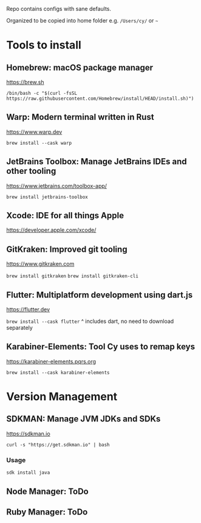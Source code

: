 Repo contains configs with sane defaults.

Organized to be copied into home folder e.g. `/Users/cy/` or `~`
 
# Tools to install

## Homebrew: macOS package manager
https://brew.sh

`/bin/bash -c "$(curl -fsSL https://raw.githubusercontent.com/Homebrew/install/HEAD/install.sh)")`

## Warp: Modern terminal written in Rust
https://www.warp.dev

`brew install --cask warp`

## JetBrains Toolbox: Manage JetBrains IDEs and other tooling
https://www.jetbrains.com/toolbox-app/

`brew install jetbrains-toolbox`

## Xcode: IDE for all things Apple
https://developer.apple.com/xcode/

## GitKraken: Improved git tooling
https://www.gitkraken.com

`brew install gitkraken`
`brew install gitkraken-cli`

## Flutter: Multiplatform development using dart.js
https://flutter.dev

`brew install --cask flutter`
^ includes dart, no need to download separately 

## Karabiner-Elements: Tool Cy uses to remap keys
https://karabiner-elements.pqrs.org

`brew install --cask karabiner-elements`

# Version Management

## SDKMAN: Manage JVM JDKs and SDKs 
https://sdkman.io

`curl -s "https://get.sdkman.io" | bash`

### Usage
`sdk install java`

## Node Manager: ToDo

## Ruby Manager: ToDo